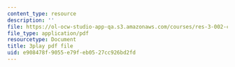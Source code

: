 ```yaml
---
content_type: resource
description: ''
file: https://ol-ocw-studio-app-qa.s3.amazonaws.com/courses/res-3-002-collaborative-design-and-creative-expression-with-arduino-microcontrollers-january-iap-2017/e908478f9055e79feb0527cc926bd2fd_kk55qwgSXcA.pdf
file_type: application/pdf
resourcetype: Document
title: 3play pdf file
uid: e908478f-9055-e79f-eb05-27cc926bd2fd
---
```

